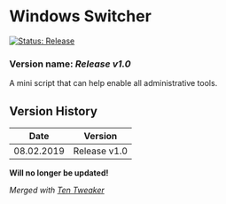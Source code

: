 # Windows Switcher

[![Status: Release](https://img.shields.io/badge/Status-Release-green.svg?style=for-the-badge)](#)

### Version name: *Release v1.0*

A mini script that can help enable all administrative tools.



## Version History
| Date       | Version      |
|------------|--------------|
| 08.02.2019 | Release v1.0 |

**Will no longer be updated!**

*Merged with [Ten Tweaker](https://github.com/MikronT/TenTweaker "Ten Tweaker Repository")*